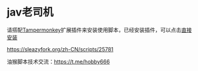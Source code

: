 # jav老司机

请搭配<a href="https://chrome.google.com/webstore/detail/tampermonkey/dhdgffkkebhmkfjojejmpbldmpobfkfo">Tampermonkey</a>扩展插件来安装使用脚本，已经安装插件，可以点击<a href="https://github.com/hobbyfang/javOldDriver/raw/master/JavOldDriver.user.js">直接安装</a>

https://sleazyfork.org/zh-CN/scripts/25781

油猴脚本技术交流：https://t.me/hobby666
